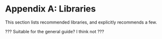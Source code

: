 # <a name="S-libraries"></a>Appendix A: Libraries

This section lists recommended libraries, and explicitly recommends a few.

??? Suitable for the general guide? I think not ???

